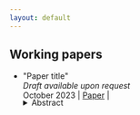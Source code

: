 ```yaml
---
layout: default
---
```


## Working papers

- "Paper title"    
_Draft available upon request_    
October 2023 | [Paper](../assets/papers/paper.pdf) |


    <details>
	  		<summary style="margin-top: -1.3em; cursor: pointer;">Abstract</summary>
	  		<p class="notice" style="margin-top:0 !important">
               This is the abstract of my paper.
            </p>
	</details>   


